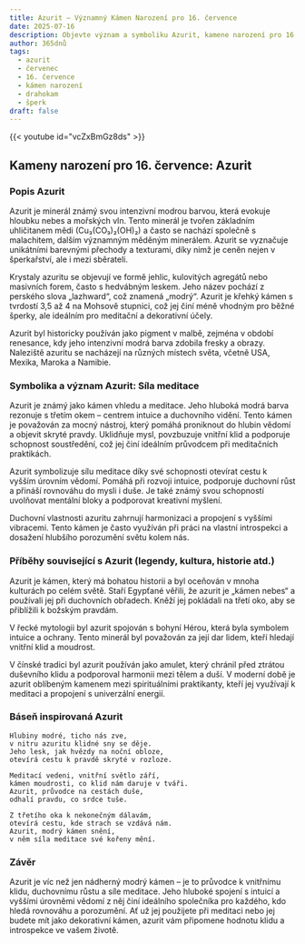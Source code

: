 ```yaml
---
title: Azurit – Významný Kámen Narození pro 16. července
date: 2025-07-16
description: Objevte význam a symboliku Azurit, kamene narození pro 16. července, který symbolizuje Síla meditace. Přečtěte si legendy a inspirující příběhy.
author: 365dnů
tags:
  - azurit
  - červenec
  - 16. července
  - kámen narození
  - drahokam
  - šperk
draft: false
---
```


{{< youtube id="vcZxBmGz8ds" >}}

## Kameny narození pro 16. července: Azurit

### Popis Azurit

Azurit je minerál známý svou intenzivní modrou barvou, která evokuje hloubku nebes a mořských vln. Tento minerál je tvořen základním uhličitanem mědi (Cu₃(CO₃)₂(OH)₂) a často se nachází společně s malachitem, dalším významným měděným minerálem. Azurit se vyznačuje unikátními barevnými přechody a texturami, díky nimž je ceněn nejen v šperkařství, ale i mezi sběrateli.

Krystaly azuritu se objevují ve formě jehlic, kulovitých agregátů nebo masivních forem, často s hedvábným leskem. Jeho název pochází z perského slova „lazhward“, což znamená „modrý“. Azurit je křehký kámen s tvrdostí 3,5 až 4 na Mohsově stupnici, což jej činí méně vhodným pro běžné šperky, ale ideálním pro meditační a dekorativní účely.

Azurit byl historicky používán jako pigment v malbě, zejména v období renesance, kdy jeho intenzivní modrá barva zdobila fresky a obrazy. Naleziště azuritu se nacházejí na různých místech světa, včetně USA, Mexika, Maroka a Namibie.

### Symbolika a význam Azurit: Síla meditace

Azurit je známý jako kámen vhledu a meditace. Jeho hluboká modrá barva rezonuje s třetím okem – centrem intuice a duchovního vidění. Tento kámen je považován za mocný nástroj, který pomáhá proniknout do hlubin vědomí a objevit skryté pravdy. Uklidňuje mysl, povzbuzuje vnitřní klid a podporuje schopnost soustředění, což jej činí ideálním průvodcem při meditačních praktikách.

Azurit symbolizuje sílu meditace díky své schopnosti otevírat cestu k vyšším úrovním vědomí. Pomáhá při rozvoji intuice, podporuje duchovní růst a přináší rovnováhu do mysli i duše. Je také známý svou schopností uvolňovat mentální bloky a podporovat kreativní myšlení.

Duchovní vlastnosti azuritu zahrnují harmonizaci a propojení s vyššími vibracemi. Tento kámen je často využíván při práci na vlastní introspekci a dosažení hlubšího porozumění světu kolem nás.

### Příběhy související s Azurit (legendy, kultura, historie atd.)

Azurit je kámen, který má bohatou historii a byl oceňován v mnoha kulturách po celém světě. Staří Egypťané věřili, že azurit je „kámen nebes“ a používali jej při duchovních obřadech. Kněží jej pokládali na třetí oko, aby se přiblížili k božským pravdám.

V řecké mytologii byl azurit spojován s bohyní Hérou, která byla symbolem intuice a ochrany. Tento minerál byl považován za její dar lidem, kteří hledají vnitřní klid a moudrost.

V čínské tradici byl azurit používán jako amulet, který chránil před ztrátou duševního klidu a podporoval harmonii mezi tělem a duší. V moderní době je azurit oblíbeným kamenem mezi spirituálními praktikanty, kteří jej využívají k meditaci a propojení s univerzální energií.

### Báseň inspirovaná Azurit

```
Hlubiny modré, ticho nás zve,  
v nitru azuritu klidné sny se děje.  
Jeho lesk, jak hvězdy na noční obloze,  
otevírá cestu k pravdě skryté v rozloze.

Meditací vedeni, vnitřní světlo září,  
kámen moudrosti, co klid nám daruje v tváři.  
Azurit, průvodce na cestách duše,  
odhalí pravdu, co srdce tuše.

Z třetího oka k nekonečným dálavám,  
otevírá cestu, kde strach se vzdává nám.  
Azurit, modrý kámen snění,  
v něm síla meditace své kořeny mění.
```

### Závěr

Azurit je víc než jen nádherný modrý kámen – je to průvodce k vnitřnímu klidu, duchovnímu růstu a síle meditace. Jeho hluboké spojení s intuicí a vyššími úrovněmi vědomí z něj činí ideálního společníka pro každého, kdo hledá rovnováhu a porozumění. Ať už jej použijete při meditaci nebo jej budete mít jako dekorativní kámen, azurit vám připomene hodnotu klidu a introspekce ve vašem životě.